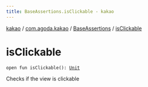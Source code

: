 ```yaml
---
title: BaseAssertions.isClickable - kakao
---
```


[kakao](../../index.html) / [com.agoda.kakao](../index.html) / [BaseAssertions](index.html) / [isClickable](.)

# isClickable

`open fun isClickable(): `[`Unit`](https://kotlinlang.org/api/latest/jvm/stdlib/kotlin/-unit/index.html)

Checks if the view is clickable

